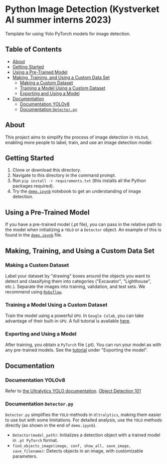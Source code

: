 # Python Image Detection (Kystverket AI summer interns 2023)
Template for using Yolo PyTorch models for image detection.

## Table of Contents
- [About](#about)
- [Getting Started](#getting-started)
- [Using a Pre-Trained Model](#using-a-pre-trained-model)
- [Making, Training, and Using a Custom Data Set](#making-training-and-using-a-custom-data-set)
  - [Making a Custom Dataset](#making-a-custom-dataset)
  - [Training a Model Using a Custom Dataset](#training-a-model-using-a-custom-dataset)
  - [Exporting and Using a Model](#exporting-and-using-a-model)
- [Documentation](#documentation)
  - [Documentation YOLOv8](#documentation-yolov8)
  - [Documentation `Detector.py`](#documentation-detectorpy)

## About
This project aims to simplify the process of image detection in `YOLOv8`, enabling more people to label, train, and use an image detection model.

## Getting Started
1. Clone or download this directory.
2. Navigate to this directory in the command prompt.
3. Run `pip install -r requirements.txt` (this installs all the Python packages required).
4. Try the [`demo.ipynb`](demo.ipynb) notebook to get an understanding of image detection.

## Using a Pre-Trained Model
If you have a pre-trained model (.pt file), you can pass in the relative path to the model when initializing a `YOLO` or a `Detector` object. An example of this is found in the [`demo.ipynb`](demo.ipynb) file.

## Making, Training, and Using a Custom Data Set
### Making a Custom Dataset
Label your dataset by "drawing" boxes around the objects you want to detect and classifying them into categories ("Excavator", "Lighthouse", etc.). Separate the images into training, validation, and test sets. We recommend using [`Roboflow`](https://blog.roboflow.com/getting-started-with-roboflow/).

### Training a Model Using a Custom Dataset
Train the model using a powerful `GPU`. In `Google Colab`, you can take advantage of their built-in `GPU`. A full tutorial is available [here](https://colab.research.google.com/drive/1GLWpHQ8mNH1Mfj1RJzq4046cb_qbuInI?usp=sharing).

### Exporting and Using a Model
After training, you obtain a `PyTorch` file (.pt). You can run your model as with any pre-trained models. See the [tutorial](https://colab.research.google.com/drive/1GLWpHQ8mNH1Mfj1RJzq4046cb_qbuInI?usp=sharing) under "Exporting the model".

## Documentation
### Documentation YOLOv8
Refer to [the Ultralytics YOLO documentation](https://docs.ultralytics.com/).
[Object Detection 101](https://colab.research.google.com/drive/1GLWpHQ8mNH1Mfj1RJzq4046cb_qbuInI?usp=sharing)

### Documentation `Detector.py`
`Detector.py` simplifies the `YOLO` methods in `Ultralytics`, making them easier to use but with some limitations. For detailed analysis, use the `YOLO` methods directly (as shown in the end of `demo.ipynb`).
- `Detector(model_path)`: Initializes a detection object with a trained model in `.pt PyTorch` format.
- `find_objects_image(image, conf, show_all, save_image, save_filename)`: Detects objects in an image, with customizable parameters.

      

